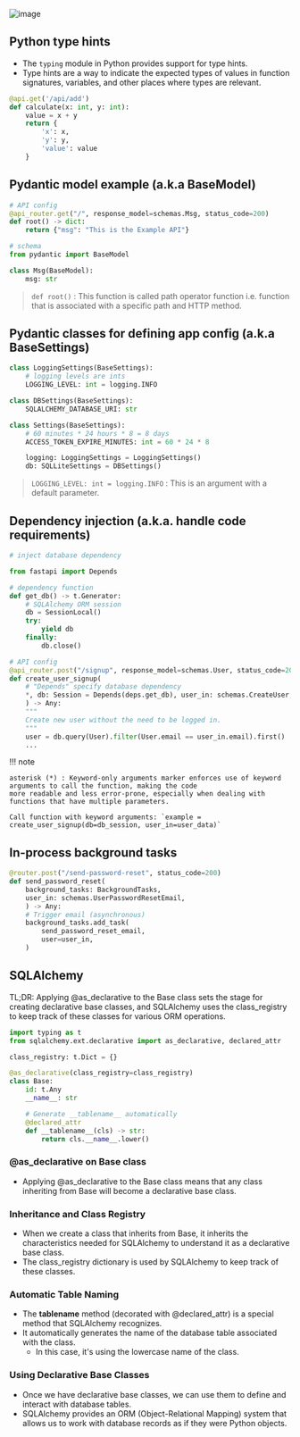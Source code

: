 ![image](https://github.com/rajdyp/study-decks/assets/15313631/b8f909df-abaf-4e69-b8c2-d5f44b3e2ae7)

## Python type hints
- The `typing` module in Python provides support for type hints.
- Type hints are a way to indicate the expected types of values in function signatures, variables, and other places where types are relevant.

``` py
@api.get('/api/add')
def calculate(x: int, y: int):
    value = x + y
    return {
        'x': x,
        'y': y,
        'value': value
    }
```


## Pydantic model example (a.k.a BaseModel)

``` py
# API config
@api_router.get("/", response_model=schemas.Msg, status_code=200)
def root() -> dict:
    return {"msg": "This is the Example API"}

# schema
from pydantic import BaseModel

class Msg(BaseModel):
    msg: str
```
> `def root()` : This function is called path operator function i.e. function that is associated with a specific path and HTTP method.


## Pydantic classes for defining app config (a.k.a BaseSettings)

``` py
class LoggingSettings(BaseSettings):
    # logging levels are ints
    LOGGING_LEVEL: int = logging.INFO

class DBSettings(BaseSettings):
    SQLALCHEMY_DATABASE_URI: str

class Settings(BaseSettings):
    # 60 minutes * 24 hours * 8 = 8 days
    ACCESS_TOKEN_EXPIRE_MINUTES: int = 60 * 24 * 8

    logging: LoggingSettings = LoggingSettings()
    db: SQLLiteSettings = DBSettings()
```

> `LOGGING_LEVEL: int = logging.INFO` : This is an argument with a default parameter.


## Dependency injection (a.k.a. handle code requirements)

``` py
# inject database dependency

from fastapi import Depends

# dependency function
def get_db() -> t.Generator:
    # SQLAlchemy ORM session
    db = SessionLocal()
    try:
        yield db
    finally:
        db.close()

# API config
@api_router.post("/signup", response_model=schemas.User, status_code=201)
def create_user_signup(
    # "Depends" specify database dependency
    *, db: Session = Depends(deps.get_db), user_in: schemas.CreateUser,
    ) -> Any:
    """
    Create new user without the need to be logged in.
    """
    user = db.query(User).filter(User.email == user_in.email).first()
    ...
```

!!! note

    asterisk (*) : Keyword-only arguments marker enforces use of keyword arguments to call the function, making the code 
    more readable and less error-prone, especially when dealing with functions that have multiple parameters.
 
    Call function with keyword arguments: `example = create_user_signup(db=db_session, user_in=user_data)`


## In-process background tasks

``` py
@router.post("/send-password-reset", status_code=200)
def send_password_reset(
    background_tasks: BackgroundTasks,
    user_in: schemas.UserPasswordResetEmail,
    ) -> Any:
    # Trigger email (asynchronous)
    background_tasks.add_task(
        send_password_reset_email,
        user=user_in,
    )
```


## SQLAlchemy

TL;DR: Applying @as_declarative to the Base class sets the stage for creating declarative base classes, and SQLAlchemy uses the class_registry to keep track of these classes for various ORM operations.

``` py
import typing as t
from sqlalchemy.ext.declarative import as_declarative, declared_attr

class_registry: t.Dict = {}

@as_declarative(class_registry=class_registry)
class Base:
    id: t.Any
    __name__: str

    # Generate __tablename__ automatically
    @declared_attr
    def __tablename__(cls) -> str:
        return cls.__name__.lower()
```

### @as_declarative on Base class
- Applying @as_declarative to the Base class means that any class inheriting from Base will become a declarative base class.

### Inheritance and Class Registry
- When we create a class that inherits from Base, it inherits the characteristics needed for SQLAlchemy to understand it as a declarative base class.
- The class_registry dictionary is used by SQLAlchemy to keep track of these classes.

### Automatic Table Naming
- The __tablename__ method (decorated with @declared_attr) is a special method that SQLAlchemy recognizes.
- It automatically generates the name of the database table associated with the class.
    - In this case, it's using the lowercase name of the class.

### Using Declarative Base Classes
- Once we have declarative base classes, we can use them to define and interact with database tables.
- SQLAlchemy provides an ORM (Object-Relational Mapping) system that allows us to work with database records as if they were Python objects.
